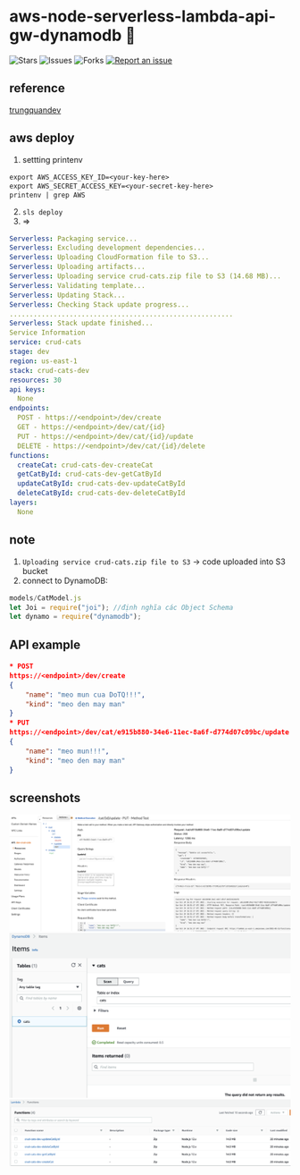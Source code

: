 # aws-node-serverless-lambda-api-gw-dynamodb 🐳

![Stars](https://img.shields.io/github/stars/tquangdo/aws-node-serverless-lambda-api-gw-dynamodb?color=f05340)
![Issues](https://img.shields.io/github/issues/tquangdo/aws-node-serverless-lambda-api-gw-dynamodb?color=f05340)
![Forks](https://img.shields.io/github/forks/tquangdo/aws-node-serverless-lambda-api-gw-dynamodb?color=f05340)
[![Report an issue](https://img.shields.io/badge/Support-Issues-green)](https://github.com/tquangdo/aws-node-serverless-lambda-api-gw-dynamodb/issues/new)

## reference
[trungquandev](https://trungquandev.com/viet-mot-crud-api-su-dung-serverless-framework-dynamodb/)

## aws deploy
1. settting printenv
```shell
export AWS_ACCESS_KEY_ID=<your-key-here>
export AWS_SECRET_ACCESS_KEY=<your-secret-key-here>
printenv | grep AWS
```
2. `sls deploy`
3. =>
```yml
Serverless: Packaging service...
Serverless: Excluding development dependencies...
Serverless: Uploading CloudFormation file to S3...
Serverless: Uploading artifacts...
Serverless: Uploading service crud-cats.zip file to S3 (14.68 MB)...
Serverless: Validating template...
Serverless: Updating Stack...
Serverless: Checking Stack update progress...
........................................................
Serverless: Stack update finished...
Service Information
service: crud-cats
stage: dev
region: us-east-1
stack: crud-cats-dev
resources: 30
api keys:
  None
endpoints:
  POST - https://<endpoint>/dev/create
  GET - https://<endpoint>/dev/cat/{id}
  PUT - https://<endpoint>/dev/cat/{id}/update
  DELETE - https://<endpoint>/dev/cat/{id}/delete
functions:
  createCat: crud-cats-dev-createCat
  getCatById: crud-cats-dev-getCatById
  updateCatById: crud-cats-dev-updateCatById
  deleteCatById: crud-cats-dev-deleteCatById
layers:
  None
```
## note
1. `Uploading service crud-cats.zip file to S3` -> code uploaded into S3 bucket
2. connect to DynamoDB:
```js
models/CatModel.js
let Joi = require("joi"); //định nghĩa các Object Schema
let dynamo = require("dynamodb");
```

## API example
```json
* POST
https://<endpoint>/dev/create
{
    "name": "meo mun cua DoTQ!!!",
    "kind": "meo den may man"
}
* PUT
https://<endpoint>/dev/cat/e915b880-34e6-11ec-8a6f-d774d07c09bc/update
{
    "name": "meo mun!!!",
    "kind": "meo den may man"
}
```

## screenshots
![apigw](screenshots/apigw.png)
![dynamodb](screenshots/dynamodb.png)
![lambda](screenshots/lambda.png)
